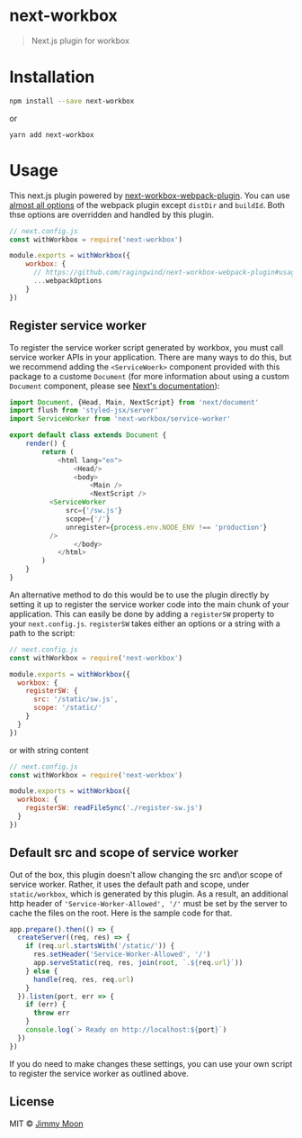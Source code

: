 # next-workbox

> Next.js plugin for workbox

# Installation

```sh
npm install --save next-workbox
```
or

```
yarn add next-workbox
```

# Usage

This next.js plugin powered by [next-workbox-webpack-plugin](https://github.com/ragingwind/next-workbox-webpack-plugin). You can use [almost all options](https://github.com/ragingwind/next-workbox-webpack-plugin#usage) of the webpack plugin except `distDir` and `buildId`. Both thse options are overridden and handled by this plugin.

```js
// next.config.js
const withWorkbox = require('next-workbox')

module.exports = withWorkbox({
    workbox: {
      // https://github.com/ragingwind/next-workbox-webpack-plugin#usage
      ...webpackOptions
    }
})
```

## Register service worker

To register the service worker script generated by workbox, you must call service worker APIs in your application. There are many ways to do this, but we recommend adding the `<ServiceWoerk>` component provided with this package to a custome  `Document` (for more information about using a custom `Document` component, please see [Next's documentation](https://github.com/zeit/next.js/#custom-document)):

```js
import Document, {Head, Main, NextScript} from 'next/document'
import flush from 'styled-jsx/server'
import ServiceWorker from 'next-workbox/service-worker'

export default class extends Document {
	render() {
		return (
			<html lang="en">
				<Head/>
				<body>
					<Main />
					<NextScript />
          <ServiceWorker
              src={'/sw.js'}
              scope={'/'}
              unregister={process.env.NODE_ENV !== 'production'}
          />
				</body>
			</html>
		)
	}
}
```

An alternative method to do this would be to use the plugin directly by setting it up to register the service worker code into the main chunk of your application. This can easily be done by adding a `registerSW` property to your `next.config.js`. `registerSW` takes either an options or a string with a path to the script:

```js
// next.config.js
const withWorkbox = require('next-workbox')

module.exports = withWorkbox({
  workbox: {
    registerSW: {
      src: '/static/sw.js',
      scope: '/static/'
    }
  }
})
```

or with string content

```js
// next.config.js
const withWorkbox = require('next-workbox')

module.exports = withWorkbox({
  workbox: {
    registerSW: readFileSync('./register-sw.js')
  }
})
```

## Default src and scope of service worker

Out of the box, this plugin doesn't allow changing the src and\or scope of service worker. Rather, it uses the default path and scope, under `static/workbox`, which is generated by this plugin. As a result, an additional http header of `'Service-Worker-Allowed', '/'` must be set by the server to cache the files on the root. Here is the sample code for that.

```js
app.prepare().then(() => {
  createServer((req, res) => {
    if (req.url.startsWith('/static/')) {
      res.setHeader('Service-Worker-Allowed', '/')
      app.serveStatic(req, res, join(root, `.${req.url}`))
    } else {
      handle(req, res, req.url)
    }
  }).listen(port, err => {
    if (err) {
      throw err
    }
    console.log(`> Ready on http://localhost:${port}`)
  })
})
```

If you do need to make changes these settings, you can use your own script to register the service worker as outlined above.

## License

MIT © [Jimmy Moon](https://ragingwind.me)
